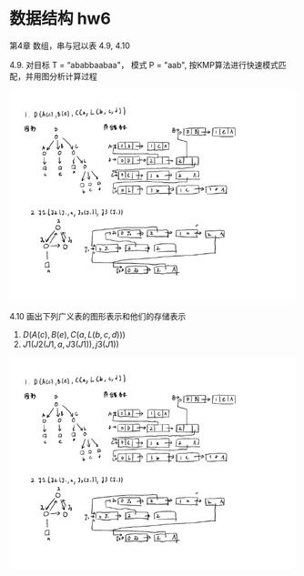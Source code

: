 # 数据结构 hw6

第4章 数组，串与冠以表 4.9, 4.10

4.9. 对目标 T = “ababbaabaa"， 模式 P = "aab", 按KMP算法进行快速模式匹配，并用图分析计算过程

![](hw6.assets/image-20210407155657241.png)

4.10 画出下列广义表的图形表示和他们的存储表示

1. $D(A(c), B(e), C(a, L(b,c,d)))$
2. $J1(J2(J1, a, J3(J1)), j3(J1))$

![image-20210407155700986](hw6.assets/image-20210407155700986.png)

